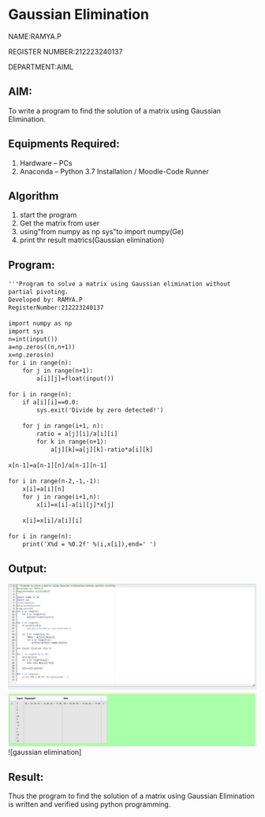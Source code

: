 # Gaussian Elimination
NAME:RAMYA.P

REGISTER NUMBER:212223240137

DEPARTMENT:AIML

## AIM:
To write a program to find the solution of a matrix using Gaussian Elimination.

## Equipments Required:
1. Hardware – PCs
2. Anaconda – Python 3.7 Installation / Moodle-Code Runner

## Algorithm
1. start the program
2. Get the matrix from user
3. using"from numpy as np sys"to import numpy(Ge)
4. print thr result matrics(Gaussian elimination)

## Program:
```
'''Program to solve a matrix using Gaussian elimination without partial pivoting.
Developed by: RAMYA.P
RegisterNumber:212223240137

import numpy as np
import sys
n=int(input())
a=np.zeros((n,n+1))
x=np.zeros(n)
for i in range(n):
    for j in range(n+1):
        a[i][j]=float(input())
        
for i in range(n):
    if a[i][i]==0.0:
        sys.exit('Divide by zero detected!')
        
    for j in range(i+1, n):
        ratio = a[j][i]/a[i][i]
        for k in range(n+1):
            a[j][k]=a[j][k]-ratio*a[i][k]
        
x[n-1]=a[n-1][n]/a[n-1][n-1]

for i in range(n-2,-1,-1):
    x[i]=a[i][n]
    for j in range(i+1,n):
        x[i]=x[i]-a[i][j]*x[j]
        
    x[i]=x[i]/a[i][i]
     
for i in range(n):
    print('X%d = %0.2f' %(i,x[i]),end=' ')
```

## Output:
![alt text](<Screenshot 2024-04-27 090922.png>)![gaussian elimination]

## Result:
Thus the program to find the solution of a matrix using Gaussian Elimination is written and verified using python programming.

